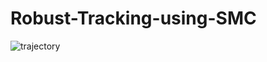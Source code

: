 # Robust-Tracking-using-SMC


![trajectory](https://user-images.githubusercontent.com/94932358/229663763-b3bc9cb7-711a-4cd2-945a-7584a977a39b.png)
